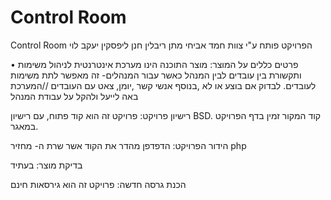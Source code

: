 <h1>Control Room</h1>

Control Room הפרויקט פותח ע"י צוות
חמד אביחי 
מתן ריבלין
חנן ליפסקין 
יעקב לוי

•  פרטים כללים על המוצר:
מוצר התוכנה הינו מערכת אינטרנטית לניהול משימות ותקשורת בין עובדים לבין המנהל
כאשר עבור המנהלים- זה מאפשר  לתת משימות לעובדים. לבדוק אם בוצע או לא ,בנוסף אנשי קשר ,יומן, צאט עם העובדים
//המערכת באה לייעל ולהקל על עבודת המנהל

רישיון פרויקט:
פרויקט זה הוא קוד פתוח, עם רישיון BSD.
קוד המקור זמין בדף הפרויקט במאגר.

הידור הפרויקט:
הדפדפן מהדר את הקוד אשר שרת ה-
 מחזיר php

בדיקת מוצר:
בעתיד

הכנת גרסה חדשה:
פרויקט זה הוא גירסאות חינם
